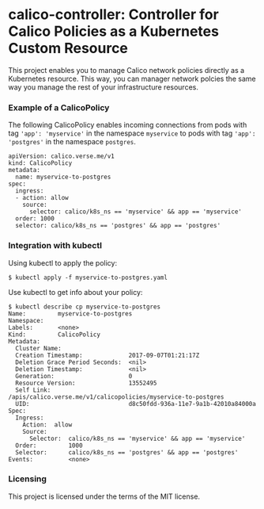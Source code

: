 # calico-controller: Controller for Calico Policies as a Kubernetes Custom Resource

This project enables you to manage Calico network policies directly as a Kubernetes resource. This way, you can manager network polcies the same way you manage the rest of your infrastructure resources.

### Example of a CalicoPolicy

The following CalicoPolicy enables incoming connections from pods with tag `'app': 'myservice'` in the namespace `myservice` to pods with tag `'app': 'postgres'` in the namespace `postgres`.

```
apiVersion: calico.verse.me/v1
kind: CalicoPolicy
metadata:
  name: myservice-to-postgres
spec:
  ingress:
  - action: allow
    source:
      selector: calico/k8s_ns == 'myservice' && app == 'myservice'
  order: 1000
  selector: calico/k8s_ns == 'postgres' && app == 'postgres'
```

### Integration with kubectl  

Using kubectl to apply the policy:
```
$ kubectl apply -f myservice-to-postgres.yaml
```

Use kubectl to get info about your policy:
```
$ kubectl describe cp myservice-to-postgres
Name:         myservice-to-postgres
Namespace:    
Labels:       <none>
Kind:         CalicoPolicy
Metadata:
  Cluster Name:                   
  Creation Timestamp:             2017-09-07T01:21:17Z
  Deletion Grace Period Seconds:  <nil>
  Deletion Timestamp:             <nil>
  Generation:                     0
  Resource Version:               13552495
  Self Link:                      /apis/calico.verse.me/v1/calicopolicies/myservice-to-postgres
  UID:                            d8c50fdd-936a-11e7-9a1b-42010a84000a
Spec:
  Ingress:
    Action:  allow
    Source:
      Selector:  calico/k8s_ns == 'myservice' && app == 'myservice'
  Order:         1000
  Selector:      calico/k8s_ns == 'postgres' && app == 'postgres'
Events:          <none>
```

### Licensing

This project is licensed under the terms of the MIT license.
